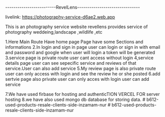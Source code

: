 

 -------------------------RevelLens-------------------------------

livelink: https://photography-service-d6ae2.web.app


This is an photography service website revellens provides service of photography weddeing,landscape ,wildlife ,etc


1.Here Main Route Have home page Page have some Sections and informations
2.In login and sign in page user can login or sign in with email and password and google when user will login a token will be generated 
3.service page is private route user cant access without login 
4,service details page user can see sepecific service and reviews of that service.User can also add service
5.My review page is also private route user can only access with login and see the review he or she posted
6.add sertvie page also private user can only acces with login user can add service 

7.We have used firbase for hosting and authenticTION VERCEL FOR server hosting 
8.we have also used mongo db database for storing data.
#   b 6 1 2 - u s e d - p r o d u c t s - r e s a l e - c l i e n t s - s i d e - i n z a m a m - n u r  
 #   b 6 1 2 - u s e d - p r o d u c t s - r e s a l e - c l i e n t s - s i d e - i n z a m a m - n u r  
 